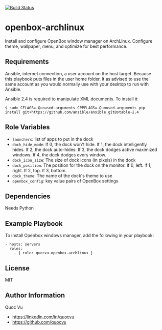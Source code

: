 [![Build Status](https://img.shields.io/travis/quocvu/nodejs-ansible.svg)](https://travis-ci.org/quocvu/nodejs-ansible)

openbox-archlinux
=================

Install and configure OpenBox window manager on ArchLinux.
Configure theme, wallpaper, menu, and optimize for best performance.

Requirements
------------

Ansible, internet connection, a user account on the host target.
Because this playbook puts files in the user home folder, it as advised to
use the same account as you would normally use with your desktop to run
with Ansible.

Ansible 2.4 is required to manipulate XML documents.  To install it:

    $ sudo CFLAGS=-Qunused-arguments CPPFLAGS=-Qunused-arguments pip install git+https://github.com/ansible/ansible.git@stable-2.4


Role Variables
--------------

* `launchers`: list of apps to put in the dock
* `dock_hide_mode`: If 0, the dock won't hide.  If 1, the dock intelligently hides.  If 2, the dock auto-hides. If 3, the dock dodges active maximized windows. If 4, the dock dodges every window.
* `dock_icon_size`: The size of dock icons (in pixels) in the dock
* `dock_position`: The position for the dock on the monitor.  If 0, left.  If 1, right.  If 2, top.  If 3, bottom.
* `dock_theme`: The name of the dock's theme to use
* `openbox_config`: key value pairs of OpenBox settings

Dependencies
------------

Needs Python

Example Playbook
----------------

To install Openbox windows manager, add the following in your playbook:

```
- hosts: servers
  roles:
    - { role: quocvu.openbox-archlinux }
```

License
-------

MIT

Author Information
------------------

Quoc Vu  

* https://linkedin.com/in/quocvu  
* https://github.com/quocvu

